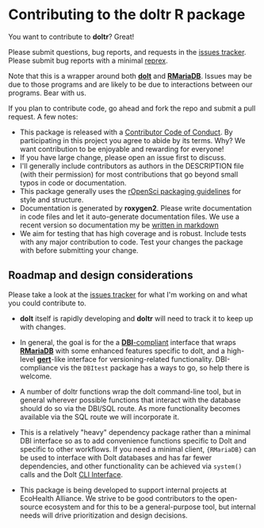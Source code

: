 # Contributing to the **doltr** R package

You want to contribute to **doltr**? Great!

Please submit questions, bug reports, and requests in the [issues
tracker](https://github.com/ecohealthalliance/doltr/issues). Please
submit bug reports with a minimal
[reprex](https://www.tidyverse.org/help/#reprex).

Note that this is a wrapper around both
[**dolt**](https://github.com/dolthub/dolt/) and
[**RMariaDB**](https://github.com/r-dbi/RMariaDB). Issues may be due to
those programs and are likely to be due to interactions between our
programs. Bear with us.

If you plan to contribute code, go ahead and fork the repo and submit a
pull request. A few notes:

-   This package is released with a [Contributor Code of
    Conduct](CODE_OF_CONDUCT.md). By participating in this project you
    agree to abide by its terms. Why? We want contribution to be
    enjoyable and rewarding for everyone!
-   If you have large change, please open an issue first to discuss.
-   I'll generally include contributors as authors in the DESCRIPTION
    file (with their permission) for most contributions that go beyond
    small typos in code or documentation.
-   This package generally uses the [rOpenSci packaging
    guidelines](https://github.com/ropensci/onboarding/blob/master/packaging_guide.md)
    for style and structure.
-   Documentation is generated by **roxygen2**. Please write
    documentation in code files and let it auto-generate documentation
    files. We use a recent version so documentation my be [written in
    markdown](https://cran.r-project.org/web/packages/roxygen2/vignettes/markdown.html)
-   We aim for testing that has high coverage and is robust. Include
    tests with any major contribution to code. Test your changes the
    package with before submitting your change.

## Roadmap and design considerations

Please take a look at the [issues
tracker](https://github.com/ecohealthalliance/doltr/issues) for what I'm
working on and what you could contribute to.

-   **dolt** itself is rapidly developing and **doltr** will need to track
    it to keep up with changes.

-   In general, the goal is for the a
    [**DBI**-compliant](https://cran.r-project.org/web/packages/DBI/vignettes/spec.html)
    interface that wraps
    [**RMariaDB**](https://github.com/r-dbi/RMariaDB) with some enhanced
    features specific to dolt, and a high-level
    [**gert**](https://github.com/r-lib/gert)-like interface for
    versioning-related functionality.  DBI-compliance vis the `DBItest` package
    has a ways to go, so help there is welcome.

-   A number of doltr functions wrap the dolt command-line tool, but in
    general wherever possible functions that interact with the database
    should do so via the DBI/SQL route. As more functionality becomes
    available via the SQL route we will incorporate it.

-   This is a relatively "heavy" dependency package rather than a
    minimal DBI interface so as to add convenience functions specific to
    Dolt and specific to other workflows. If you need a minimal client,
    `{RMariaDB}` can be used to interface with Dolt databases and has
    far fewer dependencies, and other functionality can be achieved via
    `system()` calls and the Dolt [CLI
    Interface](https://docs.dolthub.com/interfaces/cli).

-   This package is being developed to support internal projects at
    EcoHealth Alliance. We strive to be good contributors to the
    open-source ecosystem and for this to be a general-purpose tool, but
    internal needs will drive prioritization and design decisions.
